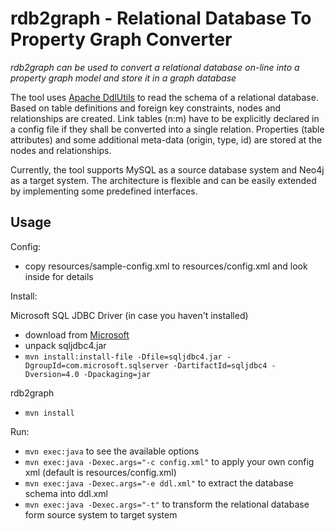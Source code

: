 rdb2graph - Relational Database To Property Graph Converter
===========================================================

*rdb2graph can be used to convert a relational database on-line into a property graph model and store it in a graph database*

The tool uses [Apache DdlUtils](http://db.apache.org/ddlutils/) to read the schema of a relational database. Based on table definitions and 
foreign key constraints, nodes and relationships are created. Link tables (n:m) have to be explicitly declared in a config file if they shall 
be converted into a single relation. Properties (table attributes) and some additional meta-data (origin, type, id) are stored at the nodes 
and relationships.

Currently, the tool supports MySQL as a source database system and Neo4j as a target system. The architecture is flexible and can be easily
extended by implementing some predefined interfaces.

Usage
-----

Config: 

* copy resources/sample-config.xml to resources/config.xml and look inside for details

Install: 

Microsoft SQL JDBC Driver (in case you haven't installed)

* download from [Microsoft](http://msdn.microsoft.com/en-us/sqlserver/aa937724.aspx)
* unpack sqljdbc4.jar
* `mvn install:install-file -Dfile=sqljdbc4.jar -DgroupId=com.microsoft.sqlserver -DartifactId=sqljdbc4 -Dversion=4.0 -Dpackaging=jar`

rdb2graph

* `mvn install`

Run: 

* `mvn exec:java` to see the available options
* `mvn exec:java -Dexec.args="-c config.xml"` to apply your own config xml (default is resources/config.xml)
* `mvn exec:java -Dexec.args="-e ddl.xml"` to extract the database schema into ddl.xml
* `mvn exec:java -Dexec.args="-t"` to transform the relational database form source system to target system